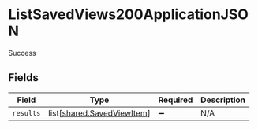 # ListSavedViews200ApplicationJSON

Success


## Fields

| Field                                                              | Type                                                               | Required                                                           | Description                                                        |
| ------------------------------------------------------------------ | ------------------------------------------------------------------ | ------------------------------------------------------------------ | ------------------------------------------------------------------ |
| `results`                                                          | list[[shared.SavedViewItem](../../models/shared/savedviewitem.md)] | :heavy_minus_sign:                                                 | N/A                                                                |